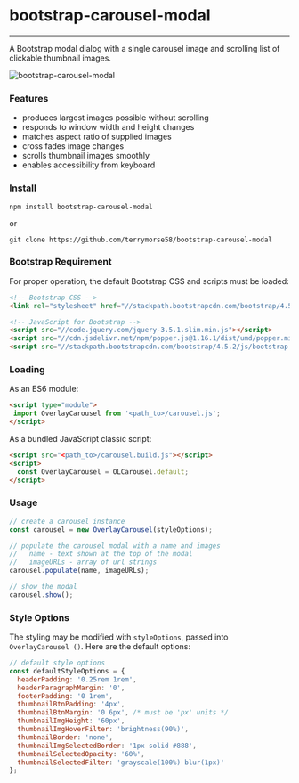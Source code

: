 # bootstrap-carousel-modal
---
A Bootstrap modal dialog with a single carousel image and
scrolling list of clickable thumbnail images.
 
![bootstrap-carousel-modal](https://terrymorse.com/public/bootstrap-carousel-modal.gif "Sample
 carousel modal")
 
 ### Features ###
 
 + produces largest images possible without scrolling
 + responds to window width and height changes
 + matches aspect ratio of supplied images
 + cross fades image changes
 + scrolls thumbnail images smoothly
 + enables accessibility from keyboard
 
 ### Install ###
 ```text
npm install bootstrap-carousel-modal
```
or
```text
git clone https://github.com/terrymorse58/bootstrap-carousel-modal
```

### Bootstrap Requirement ###
For proper operation, the default Bootstrap CSS and scripts must be loaded:
```html
<!-- Bootstrap CSS -->
<link rel="stylesheet" href="//stackpath.bootstrapcdn.com/bootstrap/4.5.2/css/bootstrap.min.css">

<!-- JavaScript for Bootstrap -->
<script src="//code.jquery.com/jquery-3.5.1.slim.min.js"></script>
<script src="//cdn.jsdelivr.net/npm/popper.js@1.16.1/dist/umd/popper.min.js"></script>
<script src="//stackpath.bootstrapcdn.com/bootstrap/4.5.2/js/bootstrap.min.js"></script>

```

 ### Loading ###
As an ES6 module:
 ```html
<script type="module">
  import OverlayCarousel from '<path_to>/carousel.js';
</script>
```

As a bundled JavaScript classic script:
```html
<script src="<path_to>/carousel.build.js"></script>
<script>
  const OverlayCarousel = OLCarousel.default;
</script>
```

### Usage ###
```javascript
// create a carousel instance
const carousel = new OverlayCarousel(styleOptions);

// populate the carousel modal with a name and images
//   name - text shown at the top of the modal
//   imageURLs - array of url strings 
carousel.populate(name, imageURLs);

// show the modal
carousel.show();
```
### Style Options ###

The styling may be modified with `styleOptions`, passed into `OverlayCarousel
()`. Here are the default options:

```javascript
// default style options
const defaultStyleOptions = {
  headerPadding: '0.25rem 1rem',
  headerParagraphMargin: '0',
  footerPadding: '0 1rem',
  thumbnailBtnPadding: '4px',
  thumbnailBtnMargin: '0 6px', /* must be 'px' units */
  thumbnailImgHeight: '60px',
  thumbnailImgHoverFilter: 'brightness(90%)',
  thumbnailBorder: 'none',
  thumbnailImgSelectedBorder: '1px solid #888',
  thumbnailSelectedOpacity: '60%',
  thumbnailSelectedFilter: 'grayscale(100%) blur(1px)'
};
```
